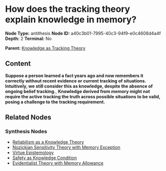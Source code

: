 # How does the tracking theory explain knowledge in memory?

**Node Type:** antithesis
**Node ID:** a40c3b01-7995-40c3-94f9-e0c4608d4a4f
**Depth:** 2
**Terminal:** No

**Parent:** [Knowledge as Tracking Theory](knowledge-as-tracking-theory-thesis-1a5591e2-0008-4a42-9255-9f1aa181c19a.md)

## Content

**Suppose a person learned a fact years ago and now remembers it correctly without recent evidence or current tracking of situations. Intuitively, we still consider this as knowledge, despite the absence of ongoing belief tracking.**, **Knowledge derived from memory might not require the active tracking the truth across possible situations to be valid, posing a challenge to the tracking requirement.**

## Related Nodes

### Synthesis Nodes

- [Reliabilism as a Knowledge Theory](reliabilism-as-a-knowledge-theory-synthesis-b5bdc6be-6410-4aae-a2f1-e20391888e99.md)
- [Nozickian Sensitivity Theory with Memory Exception](nozickian-sensitivity-theory-with-memory-exception-synthesis-06b0eebd-a522-4070-82a4-eda4fc14ffb0.md)
- [Virtue Epistemology](virtue-epistemology-synthesis-eab7dfb4-c128-4fbc-84f2-061ea66e30ee.md)
- [Safety as Knowledge Condition](safety-as-knowledge-condition-synthesis-7750cb65-384b-43f1-84c2-53dadda89e01.md)
- [Evidentialist Theory with Memory Allowance](evidentialist-theory-with-memory-allowance-synthesis-93261724-301f-4cec-93fd-9574dc766373.md)
